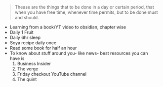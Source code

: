 >Thease are the things that to be done in a day or certain period, that when you have free time, whenever time permits, but to be done must and should.
- Learning from a book/YT video to obsidian, chapter wise
- Daily 1 Fruit
- Daily 6hr sleep
- Soya recipe daily once 
- Read some book for half an hour
- To know about stuff around you- like news- best resources you can have is
	1. Business Insider
	2. The verge
	3. Friday checkout YouTube channel
	4. The quint